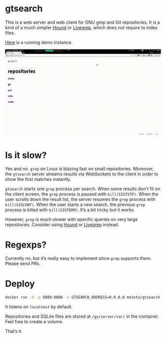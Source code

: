 
# gtsearch

This is a web server and web client for GNU grep and Git
repositories. It is a kind of a much simpler [Hound] or [Livegrep],
which does not require to index files.

[Here](http://gtsearch.3.141.ovh/) is a running demo instance.

![demo-gif-image](demo.gif?raw=true)

# Is it slow?

Yes and no. `grep` on Linux is blazing fast on small
repositories. Moreover, the `gtsearch` server streams results via
WebSockets to the client in order to show the first matches instantly.

`gtsearch` starts one `grep` process per search. When some results
don't fit on the client screen, the `grep` process is paused with
`kill(SIGTSTP)`. When the user scrolls down the result list, the
server resumes the `grep` process with `kill(SIGCONT)`. When the user
starts a new search, the previous `grep` process is killed with
`kill(SIGTERM)`. It’s a bit tricky but it works.

However, `grep` is much slower with specific queries on very large
repositories. Consider using [Hound] or [Livegrep] instead.

# Regexps?

Currently no, but it’s really easy to implement since `grep` supports
them. Please send PRs.

# Deploy

```sh
docker run -d -p 8080:8080 -e GTSEARCH_ADDRESS=0.0.0.0 moteta/gtsearch:0.6
```

It listens on `localhost` by default.

Repositories and SQLite files are stored at `/gs/server/var/` in the 
container. Feel free to create a volume.

That’s it.

[Hound]: https://github.com/etsy/hound
[livegrep]: https://github.com/livegrep/livegrep
